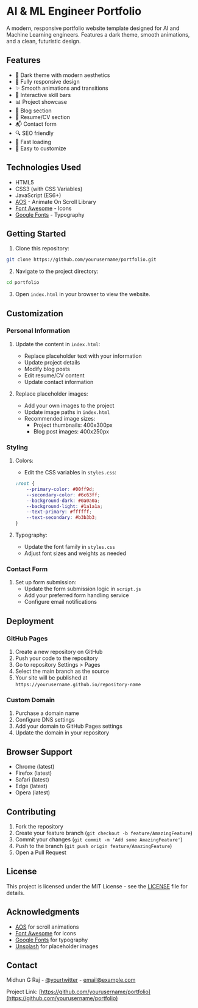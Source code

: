 # AI & ML Engineer Portfolio

A modern, responsive portfolio website template designed for AI and Machine Learning engineers. Features a dark theme, smooth animations, and a clean, futuristic design.

## Features

- 🌙 Dark theme with modern aesthetics
- 📱 Fully responsive design
- ✨ Smooth animations and transitions
- 🎯 Interactive skill bars
- 📊 Project showcase
- 📝 Blog section
- 📄 Resume/CV section
- 📬 Contact form
- 🔍 SEO friendly
- 🚀 Fast loading
- 🎨 Easy to customize

## Technologies Used

- HTML5
- CSS3 (with CSS Variables)
- JavaScript (ES6+)
- [AOS](https://michalsnik.github.io/aos/) - Animate On Scroll Library
- [Font Awesome](https://fontawesome.com/) - Icons
- [Google Fonts](https://fonts.google.com/) - Typography

## Getting Started

1. Clone this repository:
```bash
git clone https://github.com/yourusername/portfolio.git
```

2. Navigate to the project directory:
```bash
cd portfolio
```

3. Open `index.html` in your browser to view the website.

## Customization

### Personal Information

1. Update the content in `index.html`:
   - Replace placeholder text with your information
   - Update project details
   - Modify blog posts
   - Edit resume/CV content
   - Update contact information

2. Replace placeholder images:
   - Add your own images to the project
   - Update image paths in `index.html`
   - Recommended image sizes:
     - Project thumbnails: 400x300px
     - Blog post images: 400x250px

### Styling

1. Colors:
   - Edit the CSS variables in `styles.css`:
   ```css
   :root {
       --primary-color: #00ff9d;
       --secondary-color: #6c63ff;
       --background-dark: #0a0a0a;
       --background-light: #1a1a1a;
       --text-primary: #ffffff;
       --text-secondary: #b3b3b3;
   }
   ```

2. Typography:
   - Update the font family in `styles.css`
   - Adjust font sizes and weights as needed

### Contact Form

1. Set up form submission:
   - Update the form submission logic in `script.js`
   - Add your preferred form handling service
   - Configure email notifications

## Deployment

### GitHub Pages

1. Create a new repository on GitHub
2. Push your code to the repository
3. Go to repository Settings > Pages
4. Select the main branch as the source
5. Your site will be published at `https://yourusername.github.io/repository-name`

### Custom Domain

1. Purchase a domain name
2. Configure DNS settings
3. Add your domain to GitHub Pages settings
4. Update the domain in your repository

## Browser Support

- Chrome (latest)
- Firefox (latest)
- Safari (latest)
- Edge (latest)
- Opera (latest)

## Contributing

1. Fork the repository
2. Create your feature branch (`git checkout -b feature/AmazingFeature`)
3. Commit your changes (`git commit -m 'Add some AmazingFeature'`)
4. Push to the branch (`git push origin feature/AmazingFeature`)
5. Open a Pull Request

## License

This project is licensed under the MIT License - see the [LICENSE](LICENSE) file for details.

## Acknowledgments

- [AOS](https://michalsnik.github.io/aos/) for scroll animations
- [Font Awesome](https://fontawesome.com/) for icons
- [Google Fonts](https://fonts.google.com/) for typography
- [Unsplash](https://unsplash.com/) for placeholder images

## Contact

Midhun G Raj - [@yourtwitter](https://twitter.com/yourtwitter) - email@example.com

Project Link: [https://github.com/yourusername/portfolio](https://github.com/yourusername/portfolio) 